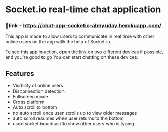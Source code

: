 # Socket.io real-time chat application

### 🔗link - https://chat-app-socketio-abhyuday.herokuapp.com/

This app is made to allow users to communicate in real time with other online users on the app with the help of Socket.io.

To see this app in action, open the link on two different devices if possible, and you're good to go You can start chatting on these devices.




## Features

- Visibility of online users
- Disconnection detection
- Fullscreen mode
- Cross platform
- Auto scroll to bottom
- no auto scroll once user scrolls up to view older messages
- auto scroll resumes when user returns to the bottom
- used socket broadcast to show other users who is typing




